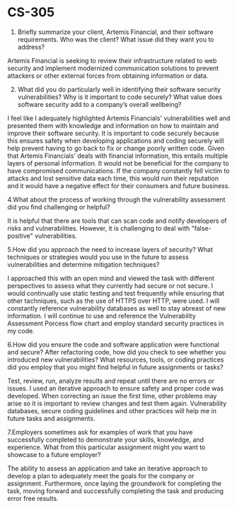 # CS-305

1. Briefly summarize your client, Artemis Financial, and their software requirements. Who was the client? What issue did they want you to address?

Artemis Financial is seeking to review their infrastructure related to web security and implement modernized communication solutions to prevent attackers or other external forces from obtaining information or data. 

2. What did you do particularly well in identifying their software security vulnerabilities? Why is it important to code securely? What value does software security add to a company’s overall wellbeing?

I feel like I adequately highlighted Artemis Financials' vulnerabilities well and presented them with knowledge and information on how to maintain and improve their software security.  It is important to code securely because this ensures safety when developing applications and coding securely will help prevent having to go back to fix or change poorly written code.  Given that Artemis Financials' deals with financial information, this entails multiple layers of personal information.  It would not be beneficial for the company to have compromised communications.  If the company constantly fell victim to attacks and lost sensitive data each time, this would ruin their reputation and it would have a negative effect for their consumers and future business. 

4.What about the process of working through the vulnerability assessment did you find challenging or helpful?

It is helpful that there are tools that can scan code and notify developers of risks and vulnerabilities.  However, it is challenging to deal with "false-positive" vulnerabilities.  

5.How did you approach the need to increase layers of security? What techniques or strategies would you use in the future to assess vulnerabilities and determine mitigation techniques?

I approached this with an open mind and viewed the task with different perspectives to assess what they currently had secure or not secure.  I would continually use static testing and test frequently while ensuring that other tachniques, such as the use of HTTPS over HTTP, were used.  I will constantly reference vulnerability databases as well to stay abreast of new information.  I will continue to use and reference the Vulnerability Assessment Porcess flow chart and employ standard security practices in my code.  

6.How did you ensure the code and software application were functional and secure? After refactoring code, how did you check to see whether you introduced new vulnerabilities?
What resources, tools, or coding practices did you employ that you might find helpful in future assignments or tasks?

Test, review, run, analyze results and repeat until there are no errors or issues.  I used an iterative approach to ensure safety and proper code was developed.  When correcting an issue the first time, other problems may arise so it is important to review changes and test them again.  Vulnerability databases, secure coding guidelines and other practices will help me in future tasks and assignments.  

7.Employers sometimes ask for examples of work that you have successfully completed to demonstrate your skills, knowledge, and experience. What from this particular assignment might you want to showcase to a future employer?

The ability to assess an application and take an iterative approach to develop a plan to adequately meet the goals for the company or assignment.  Furthermore, once laying the groundwork for completing the task, moving forward and successfully completing the task and producing error free results.  
